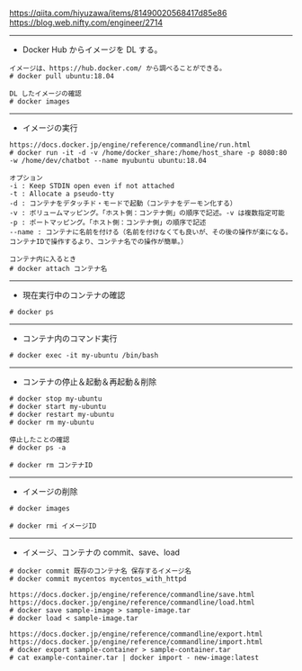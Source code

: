 https://qiita.com/hiyuzawa/items/81490020568417d85e86  
https://blog.web.nifty.com/engineer/2714

---
* Docker Hub からイメージを DL する。
```
イメージは、https://hub.docker.com/ から調べることができる。
# docker pull ubuntu:18.04

DL したイメージの確認
# docker images
```

---
* イメージの実行
```
https://docs.docker.jp/engine/reference/commandline/run.html
# docker run -it -d -v /home/docker_share:/home/host_share -p 8080:80 -w /home/dev/chatbot --name myubuntu ubuntu:18.04

オプション
-i : Keep STDIN open even if not attached
-t : Allocate a pseudo-tty
-d : コンテナをデタッチド・モードで起動（コンテナをデーモン化する）
-v : ボリュームマッピング。「ホスト側：コンテナ側」の順序で記述。-v は複数指定可能
-p : ポートマッピング。「ホスト側：コンテナ側」の順序で記述
--name : コンテナに名前を付ける（名前を付けなくても良いが、その後の操作が楽になる。コンテナIDで操作するより、コンテナ名での操作が簡単。）

コンテナ内に入るとき
# docker attach コンテナ名
```

---
* 現在実行中のコンテナの確認
```
# docker ps
```

---
* コンテナ内のコマンド実行
```
# docker exec -it my-ubuntu /bin/bash
```

---
* コンテナの停止＆起動＆再起動＆削除
```
# docker stop my-ubuntu
# docker start my-ubuntu
# docker restart my-ubuntu
# docker rm my-ubuntu

停止したことの確認
# docker ps -a

# docker rm コンテナID
```

---
* イメージの削除
```
# docker images

# docker rmi イメージID
```

---
* イメージ、コンテナの commit、save、load
```
# docker commit 既存のコンテナ名 保存するイメージ名
# docker commit mycentos mycentos_with_httpd

https://docs.docker.jp/engine/reference/commandline/save.html
https://docs.docker.jp/engine/reference/commandline/load.html
# docker save sample-image > sample-image.tar
# docker load < sample-image.tar

https://docs.docker.jp/engine/reference/commandline/export.html
https://docs.docker.jp/engine/reference/commandline/import.html
# docker export sample-container > sample-container.tar
# cat example-container.tar | docker import - new-image:latest
```
